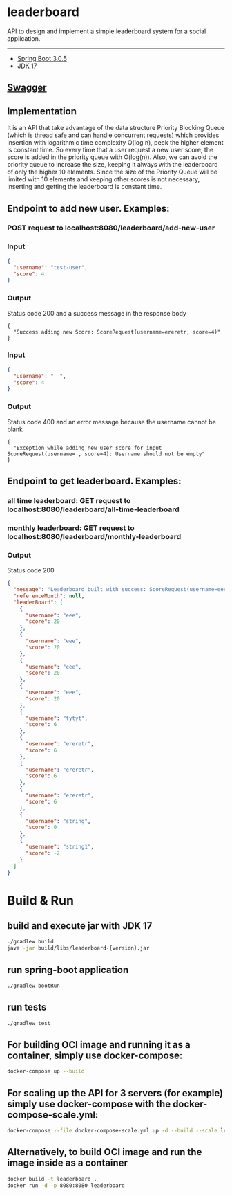 # leaderboard
API to design and implement a simple leaderboard system for a social application.

<hr>

* [Spring Boot 3.0.5](https://start.spring.io/)
* [JDK 17](https://www.oracle.com/java/technologies/javase/jdk17-archive-downloads.html)

## [Swagger](http://localhost:8080/swagger-ui/index.html)

## Implementation
It is an API that take advantage of the data structure Priority Blocking Queue (which is thread safe and can 
handle concurrent requests) which provides insertion with logarithmic time complexity O(log n), peek the higher
element is constant time. So every time that a user request a new user score, the score is added in the priority 
queue with O(log(n)). Also, we can avoid the priority queue to increase the size, keeping it always with the 
leaderboard of only the higher 10 elements. Since the size of the Priority Queue will be limited with 10 elements 
and keeping other scores is not necessary, inserting and getting the leaderboard is constant time.

## Endpoint to add new user. Examples:

### POST request to localhost:8080/leaderboard/add-new-user

### Input

```json
{
  "username": "test-user",
  "score": 4
}
```

### Output
Status code 200 and a success message in the response body

```
{
  "Success adding new Score: ScoreRequest(username=ereretr, score=4)"
}
```

### Input

```json
{
  "username": "  ",
  "score": 4
}
```

### Output
Status code 400 and an error message because the username cannot be blank

```
{
  "Exception while adding new user score for input ScoreRequest(username= , score=4): Username should not be empty"
}
```

## Endpoint to get leaderboard. Examples:

### all time leaderboard: GET request to localhost:8080/leaderboard/all-time-leaderboard
### monthly leaderboard: GET request to localhost:8080/leaderboard/monthly-leaderboard

### Output
Status code 200
```json
{
  "message": "Leaderboard built with success: ScoreRequest(username=eee, score=20), ScoreRequest(username=eee, score=20), ScoreRequest(username=eee, score=20), ScoreRequest(username=eee, score=20), ScoreRequest(username=tytyt, score=6), ScoreRequest(username=ereretr, score=6), ScoreRequest(username=ereretr, score=6), ScoreRequest(username=ereretr, score=6), ScoreRequest(username=string, score=0), ScoreRequest(username=string1, score=-2)",
  "referenceMonth": null,
  "leaderBoard": [
    {
      "username": "eee",
      "score": 20
    },
    {
      "username": "eee",
      "score": 20
    },
    {
      "username": "eee",
      "score": 20
    },
    {
      "username": "eee",
      "score": 20
    },
    {
      "username": "tytyt",
      "score": 6
    },
    {
      "username": "ereretr",
      "score": 6
    },
    {
      "username": "ereretr",
      "score": 6
    },
    {
      "username": "ereretr",
      "score": 6
    },
    {
      "username": "string",
      "score": 0
    },
    {
      "username": "string1",
      "score": -2
    }
  ]
}
```


# Build & Run

## build and execute jar with JDK 17
```bash
./gradlew build
java -jar build/libs/leaderboard-{version}.jar
```

## run spring-boot application
```bash
./gradlew bootRun
```

## run tests
```bash
./gradlew test
```

## For building OCI image and running it as a container, simply use docker-compose:
```bash
docker-compose up --build
```

## For scaling up the API for 3 servers (for example) simply use docker-compose with the docker-compose-scale.yml:
```bash
docker-compose --file docker-compose-scale.yml up -d --build --scale leaderboard-server=3 
```

## Alternatively, to build OCI image and run the image inside as a container
```bash
docker build -t leaderboard .
docker run -d -p 8080:8080 leaderboard
```